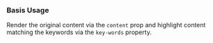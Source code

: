 ### Basis Usage

Render the original content via the `content` prop and highlight content matching the keywords via the `key-words` property.
